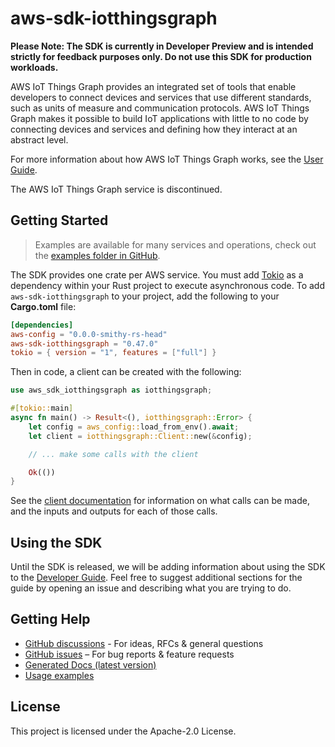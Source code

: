 # aws-sdk-iotthingsgraph

**Please Note: The SDK is currently in Developer Preview and is intended strictly for
feedback purposes only. Do not use this SDK for production workloads.**

AWS IoT Things Graph provides an integrated set of tools that enable developers to connect devices and services that use different standards, such as units of measure and communication protocols. AWS IoT Things Graph makes it possible to build IoT applications with little to no code by connecting devices and services and defining how they interact at an abstract level.

For more information about how AWS IoT Things Graph works, see the [User Guide](https://docs.aws.amazon.com/thingsgraph/latest/ug/iot-tg-whatis.html).

The AWS IoT Things Graph service is discontinued.

## Getting Started

> Examples are available for many services and operations, check out the
> [examples folder in GitHub](https://github.com/awslabs/aws-sdk-rust/tree/main/examples).

The SDK provides one crate per AWS service. You must add [Tokio](https://crates.io/crates/tokio)
as a dependency within your Rust project to execute asynchronous code. To add `aws-sdk-iotthingsgraph` to
your project, add the following to your **Cargo.toml** file:

```toml
[dependencies]
aws-config = "0.0.0-smithy-rs-head"
aws-sdk-iotthingsgraph = "0.47.0"
tokio = { version = "1", features = ["full"] }
```

Then in code, a client can be created with the following:

```rust
use aws_sdk_iotthingsgraph as iotthingsgraph;

#[tokio::main]
async fn main() -> Result<(), iotthingsgraph::Error> {
    let config = aws_config::load_from_env().await;
    let client = iotthingsgraph::Client::new(&config);

    // ... make some calls with the client

    Ok(())
}
```

See the [client documentation](https://docs.rs/aws-sdk-iotthingsgraph/latest/aws_sdk_iotthingsgraph/client/struct.Client.html)
for information on what calls can be made, and the inputs and outputs for each of those calls.

## Using the SDK

Until the SDK is released, we will be adding information about using the SDK to the
[Developer Guide](https://docs.aws.amazon.com/sdk-for-rust/latest/dg/welcome.html). Feel free to suggest
additional sections for the guide by opening an issue and describing what you are trying to do.

## Getting Help

* [GitHub discussions](https://github.com/awslabs/aws-sdk-rust/discussions) - For ideas, RFCs & general questions
* [GitHub issues](https://github.com/awslabs/aws-sdk-rust/issues/new/choose) – For bug reports & feature requests
* [Generated Docs (latest version)](https://awslabs.github.io/aws-sdk-rust/)
* [Usage examples](https://github.com/awslabs/aws-sdk-rust/tree/main/examples)

## License

This project is licensed under the Apache-2.0 License.

